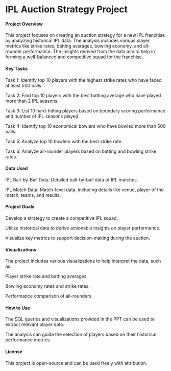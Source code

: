 # IPL Auction Strategy Project

#### Project Overview

This project focuses on creating an auction strategy for a new IPL franchise by analyzing historical IPL data. The analysis includes various player metrics like strike rates, batting averages, bowling economy, and all-rounder performance. The insights derived from the data aim to help in forming a well-balanced and competitive squad for the franchise.

#### Key Tasks

Task 1: Identify top 10 players with the highest strike rates who have faced at least 500 balls.

Task 2: Find top 10 players with the best batting average who have played more than 2 IPL seasons.

Task 3: List 10 hard-hitting players based on boundary scoring performance and number of IPL seasons played.

Task 4: Identify top 10 economical bowlers who have bowled more than 500 balls.

Task 5: Analyze top 10 bowlers with the best strike rate.

Task 6: Analyze all-rounder players based on batting and bowling strike rates.

#### Data Used

IPL Ball-by-Ball Data: Detailed ball-by-ball data of IPL matches.

IPL Match Data: Match-level data, including details like venue, player of the match, teams, and results.

#### Project Goals

Develop a strategy to create a competitive IPL squad.

Utilize historical data to derive actionable insights on player performance.

Visualize key metrics to support decision-making during the auction.

#### Visualizations

The project includes various visualizations to help interpret the data, such as:

Player strike rate and batting averages.

Bowling economy rates and strike rates.

Performance comparison of all-rounders.

#### How to Use

The SQL queries and visualizations provided in the PPT can be used to extract relevant player data.

The analysis can guide the selection of players based on their historical performance metrics.

#### License

This project is open-source and can be used freely with attribution.
